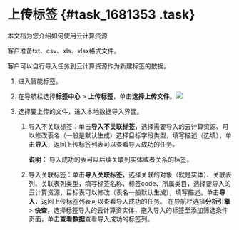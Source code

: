 # 上传标签 {#task_1681353 .task}

本文档为您介绍如何使用云计算资源

客户准备txt、csv、xls、xlsx格式文件。

客户可以自行导入任务到云计算资源作为新建标签的数据。

1.  进入智能标签。
2.  在导航栏选择**标签中心** \> **上传标签**，单击**选择上传文件**。![](http://static-aliyun-doc.oss-cn-hangzhou.aliyuncs.com/assets/img/1332728/156776636555466_zh-CN.png)


3.  选择要上传的文件，进入本地数据导入界面。 

    1.  导入不关联标签：单击**导入不关联标签**，选择需要导入的云计算资源、可以修改表名（一般是默认生成）选择目标字段类型，填写描述（选填），单击**导入**，返回上传标签列表可以查看导入成功的任务。 

        **说明：** 导入成功的表可以后续关联到实体或者关系的标签。

    2.  导入关联标签：单击**导入关联标签**，选择关联的对象（就是实体）、关联表列、关联表列类型，填写标签名称、标签code、所属类目，选择要导入的云计算资源，目标表可以修改（表名一般默认生成），填写描述。单击**导入**，返回上传标签列表可以查看导入成功的任务。
    在导航栏选择**分析引擎** \> **快查**，选择标签导入的云计算资实体，拖入导入的标签至添加筛选条件页面，单击**查看数据**查看导入成功的标签列。


